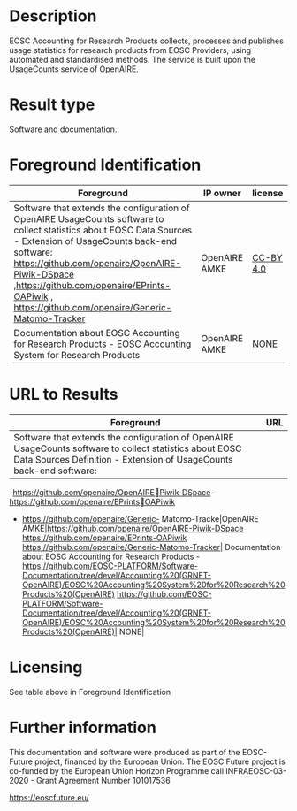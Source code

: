 # Description

EOSC Accounting for Research Products collects, processes and publishes usage statistics for research products from EOSC Providers, using automated and standardised methods. The service is built upon the UsageCounts service of OpenAIRE.

# Result type

Software and documentation.

# Foreground Identification

| Foreground | IP owner | license|
|------------|----------|--------|
|Software that extends the configuration of OpenAIRE UsageCounts software to collect statistics about EOSC Data Sources - Extension of UsageCounts back-end software: https://github.com/openaire/OpenAIRE-Piwik-DSpace ,https://github.com/openaire/EPrints-OAPiwik , https://github.com/openaire/Generic-Matomo-Tracker | OpenAIRE AMKE |[CC-BY 4.0](https://creativecommons.org/licenses/by/4.0/deed.es)|
|Documentation about EOSC Accounting for Research Products - EOSC Accounting System for Research Products|OpenAIRE AMKE|NONE|

# URL to Results

| Foreground | URL|
|------------|----------|
|Software that extends the configuration of OpenAIRE UsageCounts software to collect statistics about EOSC Data Sources	Definition - Extension of UsageCounts back-end software:
-https://github.com/openaire/OpenAIREPiwik-DSpace
-https://github.com/openaire/EPrintsOAPiwik
- https://github.com/openaire/Generic- Matomo-Tracke|OpenAIRE AMKE|https://github.com/openaire/OpenAIRE-Piwik-DSpace https://github.com/openaire/EPrints-OAPiwik https://github.com/openaire/Generic-Matomo-Tracker|
Documentation about EOSC Accounting for Research Products - https://github.com/EOSC-PLATFORM/Software-Documentation/tree/devel/Accounting%20(GRNET-OpenAIRE)/EOSC%20Accounting%20System%20for%20Research%20Products%20(OpenAIRE) https://github.com/EOSC-PLATFORM/Software-Documentation/tree/devel/Accounting%20(GRNET-OpenAIRE)/EOSC%20Accounting%20System%20for%20Research%20Products%20(OpenAIRE)| NONE|

# Licensing
See table above in Foreground Identification

# Further information
This documentation and software were produced as part of the EOSC-Future project, financed by the European Union.
The EOSC Future project is co-funded by the European Union Horizon Programme call INFRAEOSC-03-2020 - Grant Agreement Number 101017536

https://eoscfuture.eu/


